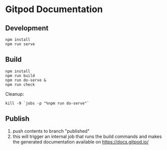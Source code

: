 # Gitpod Documentation

## Development
```
npm install
npm run serve
```

## Build 
```
npm install
npm run build 
npm run do-serve &
npm run check 
```
Cleanup: 
```
kill -9 `jobs -p "%npm run do-serve"`
```
## Publish

1. push contents to branch "published"
2. this will trigger an internal job that runs the build commands and makes the generated documentation available on https://docs.gitpod.io/
